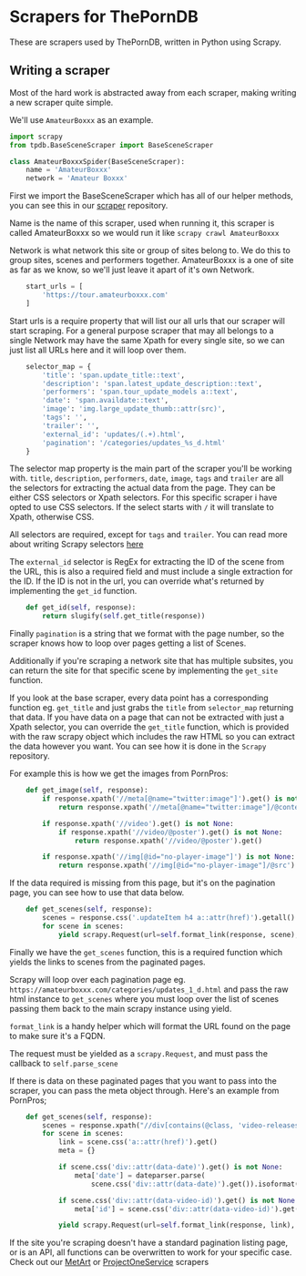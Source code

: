 # Scrapers for ThePornDB

These are scrapers used by ThePornDB, written in Python using Scrapy.

## Writing a scraper

Most of the hard work is abstracted away from each scraper, making writing a new scraper quite simple.

We'll use ``AmateurBoxxx`` as an example.

```Python
import scrapy
from tpdb.BaseSceneScraper import BaseSceneScraper

class AmateurBoxxxSpider(BaseSceneScraper):
    name = 'AmateurBoxxx'
    network = 'Amateur Boxxx'
```

First we import the BaseSceneScraper which has all of our helper methods, you can see this in our [scraper](https://github.com/ThePornDatabase/scrapy) repository.

Name is the name of this scraper, used when running it, this scraper is called AmateurBoxxx so we would run it like `scrapy crawl AmateurBoxxx`

Network is what network this site or group of sites belong to. We do this to group sites, scenes and performers together. AmateurBoxxx is a one of site as far as we know, so we'll just leave it apart of it's own Network.

```Python
    start_urls = [
        'https://tour.amateurboxxx.com'
    ]
```

Start urls is a require property that will list our all urls that our scraper will start scraping. For a general purpose scraper that may all belongs to a single Network may have the same Xpath for every single site, so we can just list all URLs here and it will loop over them.

```Python
    selector_map = {
        'title': 'span.update_title::text',
        'description': 'span.latest_update_description::text',
        'performers': 'span.tour_update_models a::text',
        'date': 'span.availdate::text',
        'image': 'img.large_update_thumb::attr(src)',
        'tags': '',
        'trailer': '',
        'external_id': 'updates/(.+).html',
        'pagination': '/categories/updates_%s_d.html'
    }
```

The selector map property is the main part of the scraper you'll be working with. `title`, `description`, `performers`, `date`, `image`, `tags` and `trailer` are all the selectors for extracting the actual data from the page. They can be either CSS selectors or Xpath selectors. For this specific scraper i have opted to use CSS selectors. If the select starts with `/` it will translate to Xpath, otherwise CSS.

All selectors are required, except for `tags` and `trailer`. You can read more about writing Scrapy selectors [here](https://docs.scrapy.org/en/latest/topics/selectors.html)

The `external_id` selector is RegEx for extracting the ID of the scene from the URL, this is also a required field and must include a single extraction for the ID. If the ID is not in the url, you can override what's returned by implementing the `get_id` function. 

```Python
    def get_id(self, response):
        return slugify(self.get_title(response))
```

Finally `pagination` is a string that we format with the page number, so the scraper knows how to loop over pages getting a list of Scenes.

Additionally if you're scraping a network site that has multiple subsites, you can return the site for that specific scene by implementing the `get_site` function.

If you look at the base scraper, every data point has a corresponding function eg. `get_title` and just grabs the `title` from `selector_map` returning that data. If you have data on a page that can not be extracted with just a Xpath selector, you can override the `get_title` function, which is provided with the raw scrapy object which includes the raw HTML so you can extract the data however you want. You can see how it is done in the `Scrapy` repository.

For example this is how we get the images from PornPros:

```Python
    def get_image(self, response):
        if response.xpath('//meta[@name="twitter:image"]').get() is not None:
            return response.xpath('//meta[@name="twitter:image"]/@content').get()

        if response.xpath('//video').get() is not None:
            if response.xpath('//video/@poster').get() is not None:
                return response.xpath('//video/@poster').get()

        if response.xpath('//img[@id="no-player-image"]') is not None:
            return response.xpath('//img[@id="no-player-image"]/@src').get()
```

If the data required is missing from this page, but it's on the pagination page, you can see how to use that data below.

```Python
    def get_scenes(self, response):
        scenes = response.css('.updateItem h4 a::attr(href)').getall()
        for scene in scenes:
            yield scrapy.Request(url=self.format_link(response, scene), callback=self.parse_scene)
```

Finally we have the `get_scenes` function, this is a required function which yields the links to scenes from the paginated pages.

Scrapy will loop over each pagination page eg. `https://amateurboxxx.com/categories/updates_1_d.html` and pass the raw html instance to `get_scenes` where you must loop over the list of scenes passing them back to the main scrapy instance using yield.

`format_link` is a handy helper which will format the URL found on the page to make sure it's a FQDN.

The request must be yielded as a `scrapy.Request`, and must pass the callback to `self.parse_scene`

If there is data on these paginated pages that you want to pass into the scraper, you can pass the meta object through. Here's an example from PornPros;

```Python
    def get_scenes(self, response):
        scenes = response.xpath("//div[contains(@class, 'video-releases-list')]//div[@data-video-id]")
        for scene in scenes:
            link = scene.css('a::attr(href)').get()
            meta = {}

            if scene.css('div::attr(data-date)').get() is not None:
                meta['date'] = dateparser.parse(
                    scene.css('div::attr(data-date)').get()).isoformat()

            if scene.css('div::attr(data-video-id)').get() is not None:
                meta['id'] = scene.css('div::attr(data-video-id)').get()

            yield scrapy.Request(url=self.format_link(response, link), callback=self.parse_scene, meta=meta)
```

If the site you're scraping doesn't have a standard pagination listing page, or is an API, all functions can be overwritten to work for your specific case. Check out our [MetArt](scenes/networkMetArt.py) or [ProjectOneService](./scenes/networkProjectOneService.py) scrapers
